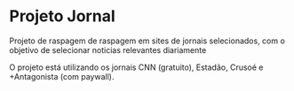 # Projeto Jornal
 Projeto de raspagem de raspagem em sites de jornais selecionados, com o objetivo de selecionar noticias relevantes diariamente

O projeto está utilizando os jornais CNN (gratuito), Estadão, Crusoé e +Antagonista (com paywall).
